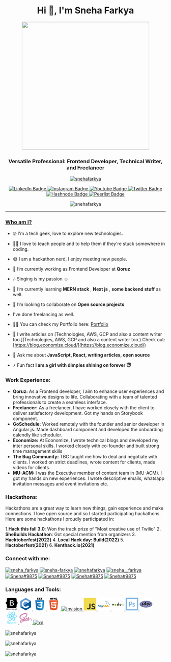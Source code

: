 <h1 align="center">Hi 👋, I'm Sneha Farkya</h1>
<div id="header" align="center">
  <img src="https://media.giphy.com/media/Yfl7CS7vQqnebA69aH/giphy.gif" width="400" height="400"/>
</div>
<h3 align="center">Versatile Professional: Frontend Developer, Technical Writer, and Freelancer </h3>

<p align="center"> <a href="https://github.com/ryo-ma/github-profile-trophy"><img src="https://github-profile-trophy.vercel.app/?username=snehafarkya" alt="snehafarkya" /></a> </p> 
<div id="badges" align="center">
  <a href="https://linkedin.com/in/sneha-farkya">
    <img src="https://img.shields.io/badge/LinkedIn-grey?style=for-the-badge&logo=linkedin&logoColor=white" alt="LinkedIn Badge"/>
  </a>
<a href="https://instagram.com/sing_with_sneha">
    <img src="https://img.shields.io/badge/Instagram-grey?style=for-the-badge&logo=instagram&logoColor=white" alt="Instagram Badge"/>
  </a>
  <a href="https://youtube.com/@snhafarkya">
    <img src="https://img.shields.io/badge/YouTube-grey?style=for-the-badge&logo=youtube&logoColor=white" alt="Youtube Badge"/>
  </a>
  <a href="https://twitter.com/sneha_farkya">
    <img src="https://img.shields.io/badge/Twitter-grey?style=for-the-badge&logo=twitter&logoColor=white" alt="Twitter Badge"/>
  </a>
  <a href="https://hashnode.com/in/@snehafarkya">
    <img src="https://img.shields.io/badge/Hashnode-grey?style=for-the-badge&logo=hashnode&logoColor=white" alt="Hashnode Badge"/>
  </a>
  <a href="https://peerlist.io/sneha_farkya">
    <img src="https://img.shields.io/badge/Peerlist-grey?style=for-the-badge&logo=peerlist&logoColor=white" alt="Peerlist Badge"/>
  </a>
</div>
<p align="center"> <img src="https://komarev.com/ghpvc/?username=snehafarkya&label=Profile%20views&color=0e75b6&style=flat" alt="snehafarkya" /> </p>

<hr/>
<h3 align="left" > <u> Who am I? </u> </h3>

- 🤓 I'm a tech geek, love to explore new technologies. 

- 👩‍🏫 I love to teach people and to help them if they're stuck somewhere in coding.
- 😅 I am a hackathon nerd, I enjoy meeting new people. 
 
- 🔭 I’m currently working as Frontend Developer at **Qoruz**
- 🎶 Singing is my passion ☺️

- 🌱 I’m currently learning **MERN stack** , **Next js** , **some backend stuff** as well.

- 👯 I’m looking to collaborate on **Open source projects**
- I've done freelancing as well.

- 👨‍💻 You can check my Portfolio here: [Portfolio](https://snehafarkya.vercel.app/)

- 📝 I write articles on [Technologies, AWS, GCP and also a content writer too.](Technologies, AWS, GCP and also a content writer too.) Check out: [https://blog.economize.cloud/](https://blog.economize.cloud/)

- 💬 Ask me about **JavaScript, React, writing articles, open source**

- ⚡ Fun fact **I am a girl with dimples shining on forever 😇**

<h3 align="left">Work Experience:</h3>

 -  **Qoruz:** As a Frontend developer, I aim to enhance user experiences and bring innovative designs to life. Collaborating with a team of talented professionals to create a seamless interface.
 -  **Freelancer:** As a freelancer, I have worked closely with the client to deliver satisfactory development. Got my hands on Storybook component.
 -  **GoSchedule:** Worked remotely with the founder and senior developer in Angular js. Made dashboard component and developed the onboarding calendly like scheduler.
 -  **Economize:** At Economize, I wrote technical blogs and developed my inter personal skills. I worked closely with co-founder and built strong time management skills 
 -  **The Bug Community:** TBC taught me how to deal and negotiate with clients. I worked on strict deadlines, wrote content for clients, made videos for clients.
 -  **MU-ACM:** I was the Executive member of content team in (MU-ACM). I got my hands on new experiences. I wrote descriptive emails, whatsapp invitation messages and event invitations etc.


<h3 align="left">Hackathons:</h3>
Hackathons are a great way to learn new things, gain experience and make connections. I love open source and so I started participating hackathons. Here are some hackathons I proudly participated in: <br/>

1.**Hack this fall 3.0**: Won the track prize of "Most creative use of Twilio"
2. **SheBuilds Hackathon**: Got special mention from organizers
3. **Hacktoberfest(2022)**
4. **Local Hack day: Build(2022)**
5. **Hactoberfest(2021)**
6. **Kenthack.io(2021)**

<h3 align="left">Connect with me:</h3>
<p align="left">
<a href="https://twitter.com/sneha_farkya" target="blank"><img align="center" src="https://raw.githubusercontent.com/rahuldkjain/github-profile-readme-generator/master/src/images/icons/Social/twitter.svg" alt="sneha_farkya" height="30" width="40" /></a>
<a href="https://linkedin.com/in/sneha-farkya" target="blank"><img align="center" src="https://raw.githubusercontent.com/rahuldkjain/github-profile-readme-generator/master/src/images/icons/Social/linked-in-alt.svg" alt="sneha-farkya" height="30" width="40" /></a>
<a href="https://codesandbox.com/snehafarkya" target="blank"><img align="center" src="https://raw.githubusercontent.com/rahuldkjain/github-profile-readme-generator/master/src/images/icons/Social/codesandbox.svg" alt="snehafarkya" height="30" width="40" /></a>
<a href="https://instagram.com/sneha__farkya" target="blank"><img align="center" src="https://raw.githubusercontent.com/rahuldkjain/github-profile-readme-generator/master/src/images/icons/Social/instagram.svg" alt="sneha__farkya" height="30" width="40" /></a>
<a href="https://discord.gg/Sneha#9875" target="blank"><img align="center" src="https://raw.githubusercontent.com/rahuldkjain/github-profile-readme-generator/master/src/images/icons/Social/discord.svg" alt="Sneha#9875" height="30" width="40" /></a>
<a href="https://youtube.com/@snhafarkya" target="blank"><img align="center" src="https://raw.githubusercontent.com/rahuldkjain/github-profile-readme-generator/master/src/images/icons/Social/youtube.svg" alt="Sneha#9875" height="30" width="40" /></a>
<a href="https://hashnode.com/@snehafarkya" target="blank"><img align="center" src="https://raw.githubusercontent.com/rahuldkjain/github-profile-readme-generator/master/src/images/icons/Social/hashnode.svg" alt="Sneha#9875" height="30" width="40" /></a>
<a href="https://medium.com/@snehafarkya" target="blank"><img align="center" src="https://raw.githubusercontent.com/rahuldkjain/github-profile-readme-generator/master/src/images/icons/Social/medium.svg" alt="Sneha#9875" height="30" width="40" /></a>
</p>

<h3 align="left">Languages and Tools:</h3>
<p align="left"> <a href="https://getbootstrap.com" target="_blank" rel="noreferrer"> <img src="https://raw.githubusercontent.com/devicons/devicon/master/icons/bootstrap/bootstrap-plain-wordmark.svg" alt="bootstrap" width="40" height="40"/> </a> <a href="https://www.cprogramming.com/" target="_blank" rel="noreferrer"> <img src="https://raw.githubusercontent.com/devicons/devicon/master/icons/c/c-original.svg" alt="c" width="40" height="40"/> </a> <a href="https://www.w3schools.com/css/" target="_blank" rel="noreferrer"> <img src="https://raw.githubusercontent.com/devicons/devicon/master/icons/css3/css3-original-wordmark.svg" alt="css3" width="40" height="40"/> </a> <a href="https://www.w3.org/html/" target="_blank" rel="noreferrer"> <img src="https://raw.githubusercontent.com/devicons/devicon/master/icons/html5/html5-original-wordmark.svg" alt="html5" width="40" height="40"/> </a> <a href="https://www.invisionapp.com/" target="_blank" rel="noreferrer"> <img src="https://www.vectorlogo.zone/logos/invisionapp/invisionapp-icon.svg" alt="invision" width="40" height="40"/> </a> <a href="https://developer.mozilla.org/en-US/docs/Web/JavaScript" target="_blank" rel="noreferrer"> <img src="https://raw.githubusercontent.com/devicons/devicon/master/icons/javascript/javascript-original.svg" alt="javascript" width="40" height="40"/> </a> <a href="https://www.mysql.com/" target="_blank" rel="noreferrer"> <img src="https://raw.githubusercontent.com/devicons/devicon/master/icons/mysql/mysql-original-wordmark.svg" alt="mysql" width="40" height="40"/> </a> <a href="https://nodejs.org" target="_blank" rel="noreferrer"> <img src="https://raw.githubusercontent.com/devicons/devicon/master/icons/nodejs/nodejs-original-wordmark.svg" alt="nodejs" width="40" height="40"/> </a> <a href="https://www.photoshop.com/en" target="_blank" rel="noreferrer"> <img src="https://raw.githubusercontent.com/devicons/devicon/master/icons/photoshop/photoshop-line.svg" alt="photoshop" width="40" height="40"/> </a> <a href="https://www.php.net" target="_blank" rel="noreferrer"> <img src="https://raw.githubusercontent.com/devicons/devicon/master/icons/php/php-original.svg" alt="php" width="40" height="40"/> </a> <a href="https://reactjs.org/" target="_blank" rel="noreferrer"> <img src="https://raw.githubusercontent.com/devicons/devicon/master/icons/react/react-original-wordmark.svg" alt="react" width="40" height="40"/> </a> <a href="https://sass-lang.com" target="_blank" rel="noreferrer"> <img src="https://raw.githubusercontent.com/devicons/devicon/master/icons/sass/sass-original.svg" alt="sass" width="40" height="40"/> </a> <a href="https://www.adobe.com/products/xd.html" target="_blank" rel="noreferrer"> <img src="https://cdn.worldvectorlogo.com/logos/adobe-xd.svg" alt="xd" width="40" height="40"/> </a> </p>

<p><img align="center" src="https://github-readme-stats.vercel.app/api/top-langs?username=snehafarkya&show_icons=true&locale=en&layout=compact" alt="snehafarkya" /></p>

<p><img align="center" src="https://github-readme-stats.vercel.app/api?username=snehafarkya&show_icons=true&locale=en" alt="snehafarkya" /></p>

<p><img align="center" src="https://github-readme-streak-stats.herokuapp.com/?user=snehafarkya&" alt="snehafarkya" /></p>

